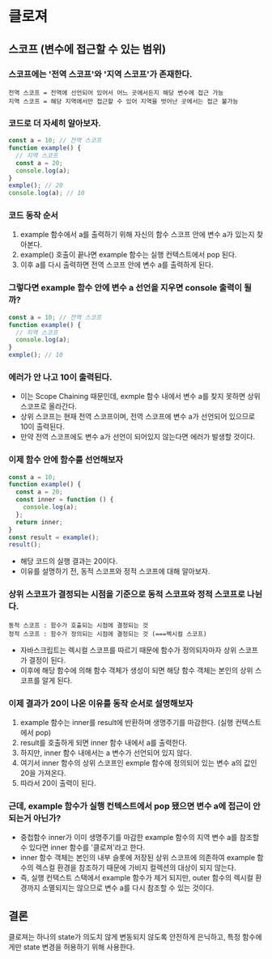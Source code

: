 # 클로져

## 스코프 (변수에 접근할 수 있는 범위)

### 스코프에는 '전역 스코프'와 '지역 스코프'가 존재한다.

```
전역 스코프 = 전역에 선언되어 있어서 어느 곳에서든지 해당 변수에 접근 가능
지역 스코프 = 해당 지역에서만 접근할 수 있어 지역을 벗어난 곳에서는 접근 불가능
```

### 코드로 더 자세히 알아보자.

```js
const a = 10; // 전역 스코프
function example() {
  // 지역 스코프
  const a = 20;
  console.log(a);
}
exmple(); // 20
console.log(a); // 10
```

### 코드 동작 순서

1. example 함수에서 a를 출력하기 위해 자신의 함수 스코프 안에 변수 a가 있는지 찾아본다.
2. example() 호출이 끝나면 example 함수는 실행 컨텍스트에서 pop 된다.
3. 이후 a를 다시 출력하면 전역 스코프 안에 변수 a를 출력하게 된다.

### 그렇다면 example 함수 안에 변수 a 선언을 지우면 console 출력이 될까?

```js
const a = 10; // 전역 스코프
function example() {
  // 지역 스코프
  console.log(a);
}
exmple(); // 10
```

### 에러가 안 나고 10이 출력된다.

- 이는 Scope Chaining 때문인데, exmple 함수 내에서 변수 a를 찾지 못하면 상위 스코프로 올라간다.
- 상위 스코프는 현재 전역 스코프이며, 전역 스코프에 변수 a가 선언되어 있으므로 10이 출력된다.
- 만약 전역 스코프에도 변수 a가 선언이 되어있지 않는다면 에러가 발생할 것이다.

### 이제 함수 안에 함수를 선언해보자

```js
const a = 10;
function example() {
  const a = 20;
  const inner = function () {
    console.log(a);
  };
  return inner;
}
const result = example();
result();
```

- 해당 코드의 실행 결과는 20이다.
- 이유를 설명하기 전, 동적 스코프와 정적 스코프에 대해 알아보자.

### 상위 스코프가 결정되는 시점을 기준으로 동적 스코프와 정적 스코프로 나뉜다.

```
동적 스코프 : 함수가 호출되는 시점에 결정되는 것
정적 스코프 : 함수가 정의되는 시점에 결정되는 것 (===렉시컬 스코프)
```

- 자바스크립트는 렉시컬 스코프를 따르기 때문에 함수가 정의되자마자 상위 스코프가 결정이 된다.
- 이후에 해당 함수에 의해 함수 객체가 생성이 되면 해당 함수 객체는 본인의 상위 스코프를 알게 된다.

### 이제 결과가 20이 나온 이유를 동작 순서로 설명해보자

1. example 함수는 inner를 result에 반환하며 생명주기를 마감한다. (실행 컨텍스트에서 pop)
2. result를 호출하게 되면 inner 함수 내에서 a를 출력한다.
3. 하지만, inner 함수 내에서는 a 변수가 선언되어 있지 않다.
4. 여기서 inner 함수의 상위 스코프인 exmple 함수에 정의되어 있는 변수 a의 값인 20을 가져온다.
5. 따라서 20이 출력이 된다.

### 근데, example 함수가 실행 컨텍스트에서 pop 됐으면 변수 a에 접근이 안되는거 아닌가?

- 중첩함수 inner가 이미 생명주기를 마감한 example 함수의 지역 변수 a를 참조할 수 있다면 inner 함수를 '클로져'라고 한다.
- inner 함수 객체는 본인의 내부 슬롯에 저장된 상위 스코프에 의존하여 example 함수의 렉스컬 환경을 참조하기 때문에 가비지 컬렉션의 대상이 되지 않는다.
- 즉, 실행 컨택스트 스택에서 example 함수가 제거 되지만, outer 함수의 렉시컬 환경까지 소멸되지는 않으므로 변수 a를 다시 참조할 수 있는 것이다.

## 결론

클로져는 하나의 state가 의도치 않게 변동되지 않도록 안전하게 은닉하고, 특정 함수에게만 state 변경을 허용하기 위해 사용한다.
